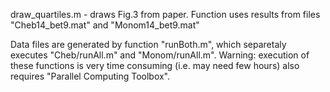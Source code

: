 draw_quartiles.m  - draws Fig.3 from paper. Function uses results from  files "Cheb14_bet9.mat" and "Monom14_bet9.mat"

Data files are generated by function "runBoth.m", which separetaly executes "Cheb/runAll.m" and "Monom/runAll.m". Warning: execution of these functions is very time consuming (i.e. may need few hours) also requires "Parallel Computing Toolbox".
